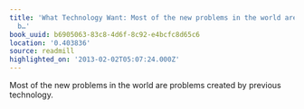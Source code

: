 ```yaml
---
title: 'What Technology Want: Most of the new problems in the world are problems created
  b…'
book_uuid: b6905063-83c8-4d6f-8c92-e4bcfc8d65c6
location: '0.403836'
source: readmill
highlighted_on: '2013-02-02T05:07:24.000Z'
---
```


Most of the new problems in the world are problems created by previous technology.